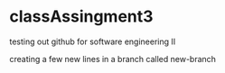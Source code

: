 # classAssingment3
testing out github for software engineering II

creating a few new lines in a branch called new-branch
